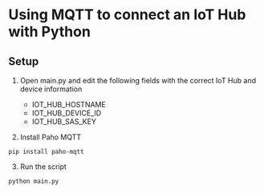 
# Using MQTT to connect an IoT Hub with Python

## Setup
1. Open main.py and edit the following fields with the correct IoT Hub and device information
    * IOT_HUB_HOSTNAME
    * IOT_HUB_DEVICE_ID
    * IOT_HUB_SAS_KEY

2. Install Paho MQTT

```
pip install paho-mqtt
```

3. Run the script

```
python main.py
```
